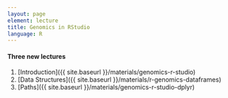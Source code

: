 ```yaml
---
layout: page
element: lecture
title: Genomics in RStudio
language: R
---
```

#### Three new lectures

1. [Introduction]({{ site.baseurl }}/materials/genomics-r-studio)
2. [Data Structures]({{ site.baseurl }}/materials/r-genomics-dataframes)
3. [Paths]({{ site.baseurl }}/materials/genomics-r-studio-dplyr)
